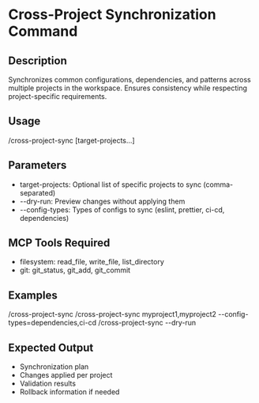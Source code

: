 # Cross-Project Synchronization Command

## Description
Synchronizes common configurations, dependencies, and patterns across multiple projects in the workspace. Ensures consistency while respecting project-specific requirements.

## Usage
/cross-project-sync [target-projects...]

## Parameters
- target-projects: Optional list of specific projects to sync (comma-separated)
- --dry-run: Preview changes without applying them
- --config-types: Types of configs to sync (eslint, prettier, ci-cd, dependencies)

## MCP Tools Required
- filesystem: read_file, write_file, list_directory
- git: git_status, git_add, git_commit

## Examples
/cross-project-sync
/cross-project-sync myproject1,myproject2 --config-types=dependencies,ci-cd
/cross-project-sync --dry-run

## Expected Output
- Synchronization plan
- Changes applied per project
- Validation results
- Rollback information if needed